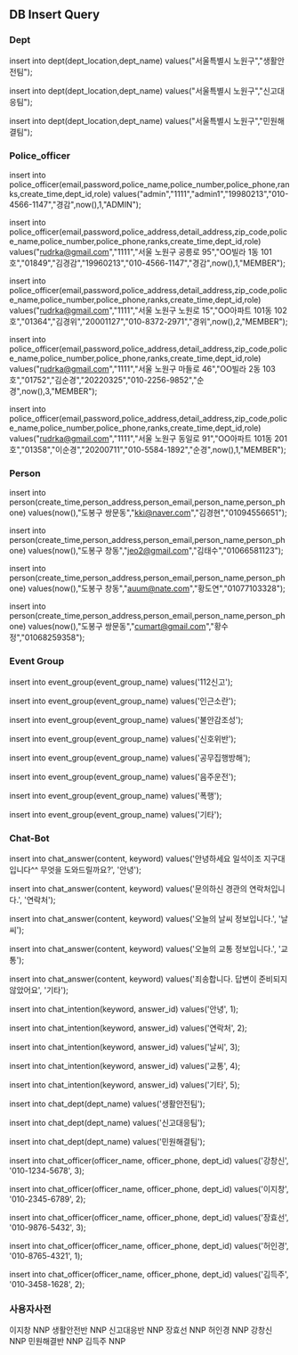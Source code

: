 ##  DB Insert Query


### Dept
insert into dept(dept_location,dept_name) values("서울특별시 노원구","생활안전팀");

insert into dept(dept_location,dept_name) values("서울특별시 노원구","신고대응팀");

insert into dept(dept_location,dept_name) values("서울특별시 노원구","민원해결팀");


### Police_officer
insert into police_officer(email,password,police_name,police_number,police_phone,ranks,create_time,dept_id,role) 
 values("admin","1111","admin1","19980213","010-4566-1147","경감",now(),1,"ADMIN");
 
insert into police_officer(email,password,police_address,detail_address,zip_code,police_name,police_number,police_phone,ranks,create_time,dept_id,role) 
 values("rudrka@gmail.com","1111","서울 노원구 공릉로 95","OO빌라 1동 101호","01849","김경감","19960213","010-4566-1147","경감",now(),1,"MEMBER");
 
insert into police_officer(email,password,police_address,detail_address,zip_code,police_name,police_number,police_phone,ranks,create_time,dept_id,role) 
 values("rudrka@gmail.com","1111","서울 노원구 노원로 15","OO아파트 101동 102호","01364","김경위","20001127","010-8372-2971","경위",now(),2,"MEMBER");
 
insert into police_officer(email,password,police_address,detail_address,zip_code,police_name,police_number,police_phone,ranks,create_time,dept_id,role) 
 values("rudrka@gmail.com","1111","서울 노원구 마들로 46","OO빌라 2동 103호","01752","김순경","20220325","010-2256-9852","순경",now(),3,"MEMBER");
 
insert into police_officer(email,password,police_address,detail_address,zip_code,police_name,police_number,police_phone,ranks,create_time,dept_id,role) 
 values("rudrka@gmail.com","1111","서울 노원구 동일로 91","OO아파트 101동 201호","01358","이순경","20200711","010-5584-1892","순경",now(),1,"MEMBER");


### Person
insert into person(create_time,person_address,person_email,person_name,person_phone) values(now(),"도봉구 쌍문동","kki@naver.com","김경현","01094556651");

insert into person(create_time,person_address,person_email,person_name,person_phone) values(now(),"도봉구 창동","jeo2@gmail.com","김태수","01066581123");

insert into person(create_time,person_address,person_email,person_name,person_phone) values(now(),"도봉구 창동","auum@nate.com","황도연","01077103328");

insert into person(create_time,person_address,person_email,person_name,person_phone) values(now(),"도봉구 쌍문동","cumart@gmail.com","황수정","01068259358");


### Event Group
insert into event_group(event_group_name) values('112신고');

insert into event_group(event_group_name) values('인근소란');

insert into event_group(event_group_name) values('불안감조성');

insert into event_group(event_group_name) values('신호위반');

insert into event_group(event_group_name) values('공무집행방해');

insert into event_group(event_group_name) values('음주운전');

insert into event_group(event_group_name) values('폭행');

insert into event_group(event_group_name) values('기타');


### Chat-Bot
insert into chat_answer(content, keyword) values('안녕하세요 일석이조 지구대입니다^^ 무엇을 도와드릴까요?', '안녕');

insert into chat_answer(content, keyword) values('문의하신 경관의 연락처입니다.', '연락처');

insert into chat_answer(content, keyword) values('오늘의 날씨 정보입니다.', '날씨');

insert into chat_answer(content, keyword) values('오늘의 교통 정보입니다.', '교통');

insert into chat_answer(content, keyword) values('죄송합니다. 답변이 준비되지 않았어요', '기타');

insert into chat_intention(keyword, answer_id) values('안녕', 1);

insert into chat_intention(keyword, answer_id) values('연락처', 2);

insert into chat_intention(keyword, answer_id) values('날씨', 3);

insert into chat_intention(keyword, answer_id) values('교통', 4);

insert into chat_intention(keyword, answer_id) values('기타', 5);

insert into chat_dept(dept_name) values('생활안전팀');

insert into chat_dept(dept_name) values('신고대응팀');

insert into chat_dept(dept_name) values('민원해결팀');

insert into chat_officer(officer_name, officer_phone, dept_id) values('강창신', '010-1234-5678', 3);

insert into chat_officer(officer_name, officer_phone, dept_id) values('이지창', '010-2345-6789', 2);

insert into chat_officer(officer_name, officer_phone, dept_id) values('장효선', '010-9876-5432', 3);

insert into chat_officer(officer_name, officer_phone, dept_id) values('허인경', '010-8765-4321', 1);

insert into chat_officer(officer_name, officer_phone, dept_id) values('김득주', '010-3458-1628', 2);


### 사용자사전
이지창	NNP
생활안전반	NNP
신고대응반	NNP
장효선	NNP
허인경	NNP
강창신	NNP
민원해결반	NNP
김득주	NNP
